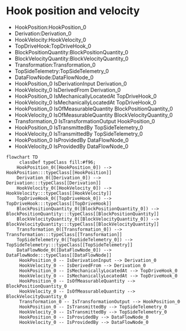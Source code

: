 # Hook position and velocity
- HookPosition:HookPosition_0
- Derivation:Derivation_0
- HookVelocity:HookVelocity_0
- TopDriveHook:TopDriveHook_0
- BlockPositionQuantity:BlockPositionQuantity_0
- BlockVelocityQuantity:BlockVelocityQuantity_0
- Transformation:Transformation_0
- TopSideTelemetry:TopSideTelemetry_0
- DataFlowNode:DataFlowNode_0
- HookPosition_0 IsDerivationInput Derivation_0
- HookVelocity_0 IsDerivedFrom Derivation_0
- HookPosition_0 IsMechanicallyLocatedAt TopDriveHook_0
- HookVelocity_0 IsMechanicallyLocatedAt TopDriveHook_0
- HookPosition_0 IsOfMeasurableQuantity BlockPositionQuantity_0
- HookVelocity_0 IsOfMeasurableQuantity BlockVelocityQuantity_0
- Transformation_0 IsTransformationOutput HookPosition_0
- HookPosition_0 IsTransmittedBy TopSideTelemetry_0
- HookVelocity_0 IsTransmittedBy TopSideTelemetry_0
- HookPosition_0 IsProvidedBy DataFlowNode_0
- HookVelocity_0 IsProvidedBy DataFlowNode_0
```mermaid
flowchart TD
	 classDef typeClass fill:#f96;
	HookPosition_0([HookPosition_0]) --> HookPosition:::typeClass[[HookPosition]]
	Derivation_0([Derivation_0]) --> Derivation:::typeClass[[Derivation]]
	HookVelocity_0([HookVelocity_0]) --> HookVelocity:::typeClass[[HookVelocity]]
	TopDriveHook_0([TopDriveHook_0]) --> TopDriveHook:::typeClass[[TopDriveHook]]
	BlockPositionQuantity_0([BlockPositionQuantity_0]) --> BlockPositionQuantity:::typeClass[[BlockPositionQuantity]]
	BlockVelocityQuantity_0([BlockVelocityQuantity_0]) --> BlockVelocityQuantity:::typeClass[[BlockVelocityQuantity]]
	Transformation_0([Transformation_0]) --> Transformation:::typeClass[[Transformation]]
	TopSideTelemetry_0([TopSideTelemetry_0]) --> TopSideTelemetry:::typeClass[[TopSideTelemetry]]
	DataFlowNode_0([DataFlowNode_0]) --> DataFlowNode:::typeClass[[DataFlowNode]]
	 HookPosition_0 -- IsDerivationInput --> Derivation_0 
	 HookVelocity_0 -- IsDerivedFrom --> Derivation_0 
	 HookPosition_0 -- IsMechanicallyLocatedAt --> TopDriveHook_0 
	 HookVelocity_0 -- IsMechanicallyLocatedAt --> TopDriveHook_0 
	 HookPosition_0 -- IsOfMeasurableQuantity --> BlockPositionQuantity_0 
	 HookVelocity_0 -- IsOfMeasurableQuantity --> BlockVelocityQuantity_0 
	 Transformation_0 -- IsTransformationOutput --> HookPosition_0 
	 HookPosition_0 -- IsTransmittedBy --> TopSideTelemetry_0 
	 HookVelocity_0 -- IsTransmittedBy --> TopSideTelemetry_0 
	 HookPosition_0 -- IsProvidedBy --> DataFlowNode_0 
	 HookVelocity_0 -- IsProvidedBy --> DataFlowNode_0 
```
